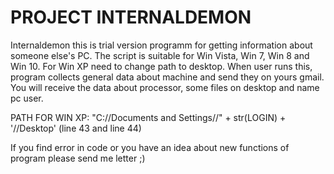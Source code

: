 # PROJECT INTERNALDEMON

Internaldemon this is trial version programm for getting information about someone else's PC.
The script is suitable for Win Vista, Win 7, Win 8 and Win 10. For Win XP need to change path to desktop.
When user runs this, program collects general data about machine and send they on yours gmail.
You will receive the data about processor, some files on desktop and name pc user.

PATH FOR WIN XP: "C://Documents and Settings//" + str(LOGIN) + '//Desktop' (line 43 and line 44)

If you find error in code or you have an idea about new functions of program please send me letter ;)

